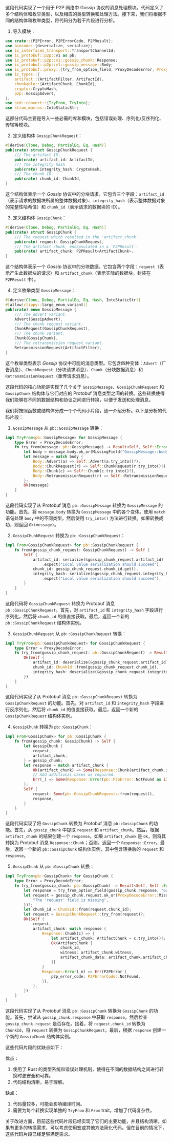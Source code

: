 这段代码实现了一个用于 P2P 网络中 Gossip 协议的消息处理模块。代码定义了多个结构体和枚举类型，以及相应的类型转换和处理方法。接下来，我们将根据不同的结构体和枚举类型，将代码分为若干片段进行分析。

1. 导入模块：

```rust
use crate::{P2PError, P2PErrorCode, P2PResult};
use bincode::{deserialize, serialize};
use ic_interfaces_transport::TransportChannelId;
use ic_protobuf::p2p::v1 as pb;
use ic_protobuf::p2p::v1::gossip_chunk::Response;
use ic_protobuf::p2p::v1::gossip_message::Body;
use ic_protobuf::proxy::{try_from_option_field, ProxyDecodeError, ProxyDecodeError::*};
use ic_types::{
    artifact::{ArtifactFilter, ArtifactId},
    chunkable::{ArtifactChunk, ChunkId},
    crypto::CryptoHash,
    p2p::GossipAdvert,
};
use std::convert::{TryFrom, TryInto};
use strum_macros::IntoStaticStr;
```

这部分代码主要是导入一些必需的库和模块，包括错误处理、序列化/反序列化、传输等模块。

2. 定义结构体 `GossipChunkRequest`：

```rust
#[derive(Clone, Debug, PartialEq, Eq, Hash)]
pub(crate) struct GossipChunkRequest {
    /// The artifact ID.
    pub(crate) artifact_id: ArtifactId,
    /// The integrity hash
    pub(crate) integrity_hash: CryptoHash,
    /// The chunk ID.
    pub(crate) chunk_id: ChunkId,
}
```

这个结构体表示一个 *Gossip* 协议中的分块请求。它包含三个字段：`artifact_id`（表示请求的数据块所属的整体数据对象）、`integrity_hash`（表示整体数据对象的完整性哈希值）和 `chunk_id`（表示请求的数据块的 ID）。

3. 定义结构体 `GossipChunk`：

```rust
#[derive(Clone, Debug, PartialEq, Eq, Hash)]
pub(crate) struct GossipChunk {
    /// The request which resulted in the 'artifact_chunk'.
    pub(crate) request: GossipChunkRequest,
    /// The artifact chunk, encapsulated in a `P2PResult`.
    pub(crate) artifact_chunk: P2PResult<ArtifactChunk>,
}
```

这个结构体表示一个 *Gossip* 协议中的分块数据。它包含两个字段：`request`（表示产生此数据块的请求）和 `artifact_chunk`（表示实际的数据块，封装在 `P2PResult` 中）。

4. 定义枚举类型 `GossipMessage`：

```rust
#[derive(Clone, Debug, PartialEq, Eq, Hash, IntoStaticStr)]
#[allow(clippy::large_enum_variant)]
pub(crate) enum GossipMessage {
    /// The advert variant.
    Advert(GossipAdvert),
    /// The chunk request variant.
    ChunkRequest(GossipChunkRequest),
    /// The chunk variant.
    Chunk(GossipChunk),
    /// The retransmission request variant.
    RetransmissionRequest(ArtifactFilter),
}
```

这个枚举类型表示 *Gossip* 协议中可能的消息类型。它包含四种变体：`Advert`（广告消息）、`ChunkRequest`（分块请求消息）、`Chunk`（分块数据消息）和 `RetransmissionRequest`（重传请求消息）。





这段代码的核心功能是实现了几个关于 `GossipMessage`、`GossipChunkRequest` 和 `GossipChunk` 结构体与它们对应的 Protobuf 消息类型之间的转换。这些转换使得我们能够在不同的数据结构和协议之间进行转换，以便于发送和处理消息。

我们将按照函数或结构体分成一个个代码小片段，逐一介绍分析。以下是分析的代码片段：

1. `GossipMessage` 从 `pb::GossipMessage` 转换：

```rust
impl TryFrom<pb::GossipMessage> for GossipMessage {
    type Error = ProxyDecodeError;
    fn try_from(message: pb::GossipMessage) -> Result<Self, Self::Error> {
        let body = message.body.ok_or(MissingField("GossipMessage::body"))?;
        let message = match body {
            Body::Advert(a) => Self::Advert(a.try_into()?),
            Body::ChunkRequest(r) => Self::ChunkRequest(r.try_into()?),
            Body::Chunk(c) => Self::Chunk(c.try_into()?),
            Body::RetransmissionRequest(r) => Self::RetransmissionRequest(r.try_into()?),
        };
        Ok(message)
    }
}
```

这段代码实现了从 Protobuf 消息 `pb::GossipMessage` 转换为 `GossipMessage` 的功能。首先，将 `message.body` 转换为 `GossipMessage` 中的各个变体。使用 `match` 语句处理 `body` 中的不同类型，然后使用 `try_into()` 方法进行转换。如果转换成功，则返回 `Ok(message)`。

2. `GossipChunkRequest` 转换为 `pb::GossipChunkRequest`：

```rust
impl From<GossipChunkRequest> for pb::GossipChunkRequest {
    fn from(gossip_chunk_request: GossipChunkRequest) -> Self {
        Self {
            artifact_id: serialize(&gossip_chunk_request.artifact_id)
                .expect("Local value serialization should succeed"),
            chunk_id: gossip_chunk_request.chunk_id.get(),
            integrity_hash: serialize(&gossip_chunk_request.integrity_hash)
                .expect("Local value serialization should succeed"),
        }
    }
}
```

这段代码将 `GossipChunkRequest` 转换为 Protobuf 消息 `pb::GossipChunkRequest`。首先，对 `artifact_id` 和 `integrity_hash` 字段进行序列化，然后将 `chunk_id` 的值直接获取。最后，返回一个新的 `pb::GossipChunkRequest` 结构体实例。

3. `GossipChunkRequest` 从 `pb::GossipChunkRequest` 转换：

```rust
impl TryFrom<pb::GossipChunkRequest> for GossipChunkRequest {
    type Error = ProxyDecodeError;
    fn try_from(gossip_chunk_request: pb::GossipChunkRequest) -> Result<Self, Self::Error> {
        Ok(Self {
            artifact_id: deserialize(&gossip_chunk_request.artifact_id)?,
            chunk_id: ChunkId::from(gossip_chunk_request.chunk_id),
            integrity_hash: deserialize(&gossip_chunk_request.integrity_hash)?,
        })
    }
}
```

这段代码实现了从 Protobuf 消息 `pb::GossipChunkRequest` 转换为 `GossipChunkRequest` 的功能。首先，对 `artifact_id` 和 `integrity_hash` 字段进行反序列化，然后将 `chunk_id` 的值直接获取。最后，返回一个新的 `GossipChunkRequest` 结构体实例。

4. `GossipChunk` 转换为 `pb::GossipChunk`：

```rust
impl From<GossipChunk> for pb::GossipChunk {
    fn from(gossip_chunk: GossipChunk) -> Self {
        let GossipChunk {
            request,
            artifact_chunk,
        } = gossip_chunk;
        let response = match artifact_chunk {
            Ok(artifact_chunk) => Some(Response::Chunk(artifact_chunk.into())),
            // Add additional cases as required.
            Err(_) => Some(Response::Error(pb::P2pError::NotFound as i32)),
        };
        Self {
            request: Some(pb::GossipChunkRequest::from(request)),
            response,
        }
    }
}
```

这段代码实现了将 `GossipChunk` 转换为 Protobuf 消息 `pb::GossipChunk` 的功能。首先，从 `gossip_chunk` 中提取 `request` 和 `artifact_chunk`。然后，根据 `artifact_chunk` 的结果创建一个 `response`。如果 `artifact_chunk` 是 `Ok`，则将其转换为 Protobuf 消息 `Response::Chunk`；否则，返回一个 `Response::Error`。最后，返回一个新的 `pb::GossipChunk` 结构体实例，其中包含转换后的 `request` 和 `response`。

5. `GossipChunk` 从 `pb::GossipChunk` 转换：

```rust
impl TryFrom<pb::GossipChunk> for GossipChunk {
    type Error = ProxyDecodeError;
    fn try_from(gossip_chunk: pb::GossipChunk) -> Result<Self, Self::Error> {
        let response = try_from_option_field(gossip_chunk.response, "GossipChunk.response")?;
        let request = gossip_chunk.request.ok_or(ProxyDecodeError::MissingField(
            "The 'request' field is missing",
        ))?;
        let chunk_id = ChunkId::from(request.chunk_id);
        let request = GossipChunkRequest::try_from(request)?;
        Ok(Self {
            request,
            artifact_chunk: match response {
                Response::Chunk(c) => {
                    let artifact_chunk: ArtifactChunk = c.try_into()?;
                    Ok(ArtifactChunk {
                        chunk_id,
                        witness: artifact_chunk.witness,
                        artifact_chunk_data: artifact_chunk.artifact_chunk_data,
                    })
                }
                Response::Error(_e) => Err(P2PError {
                    p2p_error_code: P2PErrorCode::NotFound,
                }),
            },
        })
    }
}
```

这段代码实现了从 Protobuf 消息 `pb::GossipChunk` 转换为 `GossipChunk` 的功能。首先，尝试从 `gossip_chunk.response` 中获取 `response`，然后检查 `gossip_chunk.request` 是否存在。接着，将 `request.chunk_id` 转换为 `ChunkId`，将 `request` 转换为 `GossipChunkRequest`。最后，根据 `response` 创建一个新的 `GossipChunk` 结构体实例。

这些代码片段的优缺点如下：

优点：

1. 使用了 Rust 的类型系统和错误处理机制，使得在不同的数据结构之间进行转换时更安全和可靠。
2. 代码结构清晰，易于理解。

缺点：

1. 代码量较多，可能会影响编译时间。
2. 需要为每个转换实现单独的 `TryFrom` 和 `From` trait，增加了代码复杂性。

关于改进方面，目前这些代码片段已经实现了它们的主要功能，并且结构清晰。如果有更多的转换需求，可以考虑使用宏或其他方法简化代码。但在目前的情况下，这些代码片段已经足够满足需求。